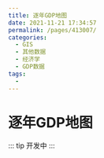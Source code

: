 ```yaml
---
title: 逐年GDP地图
date: 2021-11-21 17:34:57
permalink: /pages/413007/
categories:
  - GIS
  - 其他数据
  - 经济学
  - GDP数据
tags:
  - 
---
```

# 逐年GDP地图

::: tip
开发中
:::

